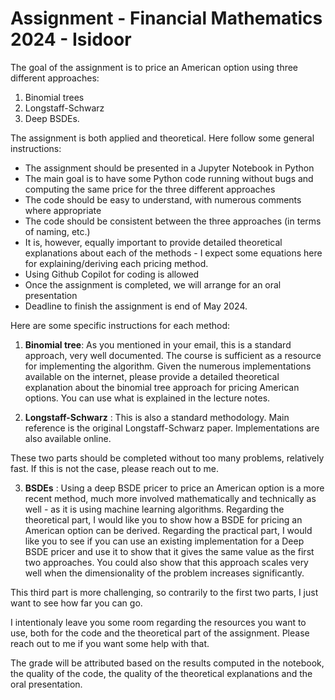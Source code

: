 # Assignment - Financial Mathematics 2024 - Isidoor

The goal of the assignment is to price an American option using three different approaches:

1. Binomial trees
2. Longstaff-Schwarz
3. Deep BSDEs.

The assignment is both applied and theoretical. Here follow some general instructions:

- The assignment should be presented in a Jupyter Notebook in Python
- The main goal is to have some Python code running without bugs and computing the same price for the three different approaches
- The code should be easy to understand, with numerous comments where appropriate
- The code should be consistent between the three approaches (in terms of naming, etc.)
- It is, however, equally important to provide detailed theoretical explanations about each of the methods - I expect some equations here for explaining/deriving each pricing method.
- Using Github Copilot for coding is allowed
- Once the assignment is completed, we will arrange for an oral presentation
- Deadline to finish the assignment is end of May 2024.

Here are some specific instructions for each method:

1. **Binomial tree**: As you mentioned in your email, this is a standard approach, very well documented. The course is sufficient as a resource for implementing the algorithm. Given the numerous implementations available on the internet, please provide a detailed theoretical explanation about the binomial tree approach for pricing American options. You can use what is explained in the lecture notes.

2. **Longstaff-Schwarz** : This is also a standard methodology. Main reference is the original Longstaff-Schwarz paper. Implementations are also available online.

These two parts should be completed without too many problems, relatively fast. If this is not the case, please reach out to me.

3. **BSDEs** : Using a deep BSDE pricer to price an American option is a more recent method, much more involved mathematically and technically as well - as it is using machine learning algorithms. Regarding the theoretical part, I would like you to show how a BSDE for pricing an American option can be derived. Regarding the practical part, I would like you to see if you can use an existing implementation for a Deep BSDE pricer and use it to show that it gives the same value as the first two approaches. You could also show that this approach scales very well when the dimensionality of the problem increases significantly.

This third part is more challenging, so contrarily to the first two parts, I just want to see how far you can go.

I intentionaly leave you some room regarding the resources you want to use, both for the code and the theoretical part of the assignment. Please reach out to me if you want some help with that.

The grade will be attributed based on the results computed in the notebook, the quality of the code, the quality of the theoretical explanations and the oral presentation.

